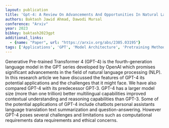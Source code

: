 ```yaml
---
layout: publication
title: 'Gpt-4: A Review On Advancements And Opportunities In Natural Language Processing'
authors: Baktash Jawid Ahmad, Dawodi Mursal
conference: "Arxiv"
year: 2023
bibkey: baktash2023gpt
additional_links:
  - {name: "Paper", url: "https://arxiv.org/abs/2305.03195"}
tags: ['Applications', 'GPT', 'Model Architecture', 'Pretraining Methods', 'Reinforcement Learning', 'Transformer']
---
```

Generative Pre-trained Transformer 4 (GPT-4) is the fourth-generation language model in the GPT series developed by OpenAI which promises significant advancements in the field of natural language processing (NLP). In this research article we have discussed the features of GPT-4 its potential applications and the challenges that it might face. We have also compared GPT-4 with its predecessor GPT-3. GPT-4 has a larger model size (more than one trillion) better multilingual capabilities improved contextual understanding and reasoning capabilities than GPT-3. Some of the potential applications of GPT-4 include chatbots personal assistants language translation text summarization and question-answering. However GPT-4 poses several challenges and limitations such as computational requirements data requirements and ethical concerns.
